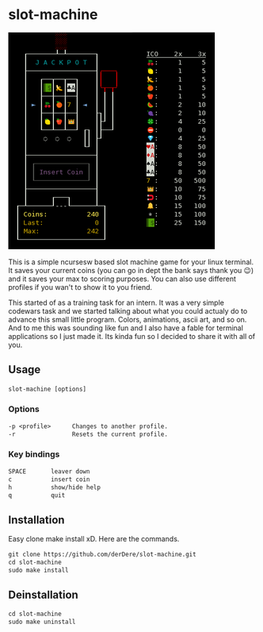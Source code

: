 # slot-machine

![Screenshot](https://raw.githubusercontent.com/derDere/slot-machine/readme/Screenshot%202023-01-05%20225317.png)

This is a simple ncursesw based slot machine game for your linux terminal.
It saves your current coins (you can go in dept the bank says thank you 😉) and it saves your max to scoring purposes.
You can also use different profiles if you wan't to show it to you friend.

This started of as a training task for an intern. It was a very simple codewars task and we started talking about what you could actualy do to advance this small little program. Colors, animations, ascii art, and so on. And to me this was sounding like fun and I also have a fable for terminal applications so I just made it. Its kinda fun so I decided to share it with all of you.

## Usage

```
slot-machine [options]
```

### Options
```
-p <profile>      Changes to another profile.
-r                Resets the current profile.
```

### Key bindings
```
SPACE       leaver down
c           insert coin
h           show/hide help
q           quit
```

## Installation
Easy clone make install xD. Here are the commands.

```
git clone https://github.com/derDere/slot-machine.git
cd slot-machine
sudo make install
```

## Deinstallation

```
cd slot-machine
sudo make uninstall
```
